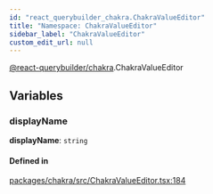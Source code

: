 ```yaml
---
id: "react_querybuilder_chakra.ChakraValueEditor"
title: "Namespace: ChakraValueEditor"
sidebar_label: "ChakraValueEditor"
custom_edit_url: null
---
```


[@react-querybuilder/chakra](../modules/react_querybuilder_chakra.md).ChakraValueEditor

## Variables

### displayName

 **displayName**: `string`

#### Defined in

[packages/chakra/src/ChakraValueEditor.tsx:184](https://github.com/react-querybuilder/react-querybuilder/blob/55590db8/packages/chakra/src/ChakraValueEditor.tsx#L184)
